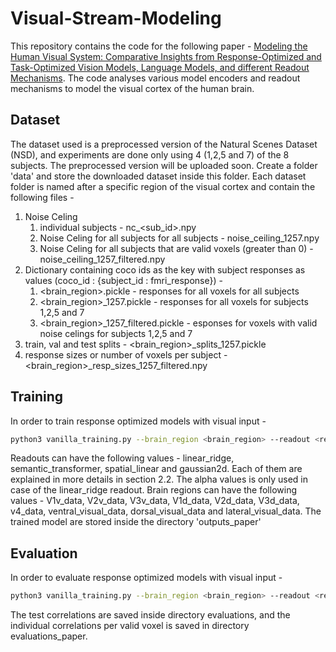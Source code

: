 # Visual-Stream-Modeling

This repository contains the code for the following paper - [Modeling the Human Visual System: Comparative Insights from Response-Optimized and Task-Optimized Vision Models, Language Models, and different Readout Mechanisms](https://arxiv.org/abs/2410.14031). The code analyses various model encoders and readout mechanisms to model the visual cortex of the human brain. 

## Dataset

The dataset used is a preprocessed version of the Natural Scenes Dataset (NSD), and experiments are done only using 4 (1,2,5 and 7) of the 8 subjects. The preprocessed version will be uploaded soon. Create a folder 'data' and store the downloaded dataset inside this folder. Each dataset folder is named after a specific region of the visual cortex and contain the following files - 

1. Noise Celing
   1. individual subjects - nc_<sub_id>.npy
   2. Noise Celing for all subjects for all subjects - noise_ceiling_1257.npy
   3. Noise Celing for all subjects that are valid voxels (greater than 0) - noise_ceiling_1257_filtered.npy
2. Dictionary containing coco ids as the key with subject responses as values (coco_id : {subject_id : fmri_response}) -
   1. <brain_region>.pickle - responses for all voxels for all subjects
   2. <brain_region>_1257.pickle - responses for all voxels for subjects 1,2,5 and 7
   3. <brain_region>_1257_filtered.pickle - esponses for voxels with valid noise celings for subjects 1,2,5 and 7
3. train, val and test splits - <brain_region>_splits_1257.pickle
4. response sizes or number of voxels per subject - <brain_region>_resp_sizes_1257_filtered.npy

## Training

In order to train response optimized models with visual input - 

```bash
python3 vanilla_training.py --brain_region <brain_region> --readout <readout> --alpha <only_for_linear_ridge_regression_readouts>
```

Readouts can have the following values - linear_ridge, semantic_transformer, spatial_linear and gaussian2d. Each of them are explained in more details in section 2.2. The alpha values is only used in case of the linear_ridge readout. Brain regions can have the following values - V1v_data, V2v_data, V3v_data, V1d_data, V2d_data, V3d_data, v4_data, ventral_visual_data, dorsal_visual_data and lateral_visual_data. The trained model are stored inside the directory 'outputs_paper'

## Evaluation

In order to evaluate response optimized models with visual input - 

```bash
python3 vanilla_training.py --brain_region <brain_region> --readout <readout> --alpha <only_for_linear_ridge_regression_readouts> --evaluate
```
The test correlations are saved inside directory evaluations, and the individual correlations per valid voxel is saved in directory evaluations_paper.

